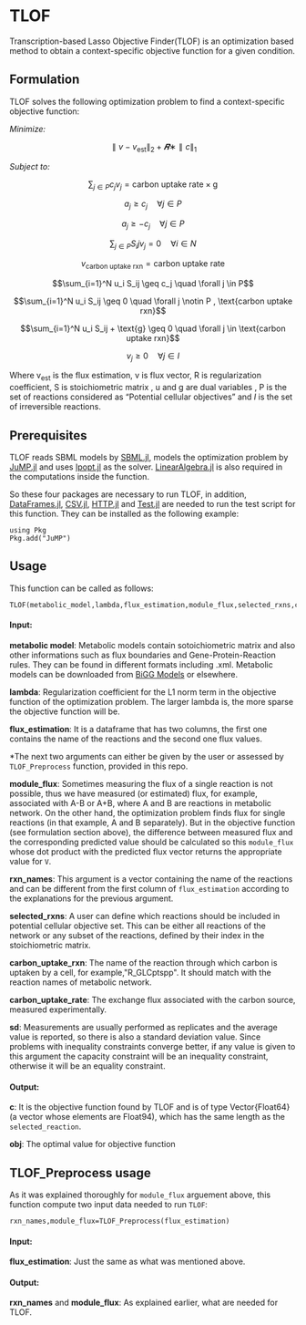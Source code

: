 # TLOF
Transcription-based Lasso Objective Finder(TLOF) is an optimization based method to obtain a context-specific objective function for a given condition.

## Formulation
TLOF solves the following optimization problem to find a context-specific objective function:

*Minimize:*



$$\parallel v - v_\text{est} \parallel_2 + 𝑹∗\parallel c\parallel_1$$



*Subject to:*

$$\sum_{j \in P}c_j v_j=\text{carbon uptake rate} \times  \text{g}$$

$$ a_j \geq c_j \quad \forall j \in P$$

$$ a_j \geq -c_j \quad \forall j \in P$$

$$\sum_{j \in P}S_ij v_j=0 \quad \forall i \in N$$

$$v_\text{carbon uptake rxn}=\text{carbon uptake rate}$$

$$\sum_{i=1}^N u_i S_ij \geq c_j \quad \forall j \in P$$

$$\sum_{i=1}^N u_i S_ij \geq 0 \quad \forall j \notin P , \text{carbon uptake rxn}$$

$$\sum_{i=1}^N u_i S_ij + \text{g} \geq 0 \quad \forall j \in \text{carbon uptake rxn}$$

$$v_j \geq 0 \quad \forall j \in I$$

Where  v<sub>est</sub> is the flux estimation, v is flux vector, R is regularization coefficient, S is stoichiometric matrix ,  u and g are dual variables , P is the set of reactions considered as “Potential cellular objectives” and *I* is the set of irreversible reactions.


## Prerequisites
TLOF reads SBML models by [SBML.jl](https://github.com/LCSB-BioCore/SBML.jl), models the optimization problem by [JuMP.jl](https://github.com/jump-dev/JuMP.jl) and uses [Ipopt.jl](https://github.com/jump-dev/Ipopt.jl) as the solver. 
[LinearAlgebra.jl](https://github.com/JuliaLang/julia/blob/master/stdlib/LinearAlgebra/src/LinearAlgebra.jl) is also required in the computations inside the function.

So these four packages are necessary to run TLOF, in addition, [DataFrames.jl](https://github.com/JuliaData/DataFrames.jl), [CSV.jl](https://github.com/JuliaData/CSV.jl), [HTTP.jl](https://github.com/JuliaWeb/HTTP.jl) and [Test.jl](https://github.com/JuliaLang/julia/blob/master/stdlib/Test/src/Test.jl) are needed to run the test script for this function. 
They can be installed as the following example:

```
using Pkg
Pkg.add("JuMP")
```
## Usage
This function can be called as follows:
```
TLOF(metabolic_model,lambda,flux_estimation,module_flux,selected_rxns,carbon_uptake_rxn,carbon_uptake_rate,sd)
```

#### Input:
  **metabolic model**: Metabolic models contain sotoichiometric matrix  and also other informations such as flux boundaries and Gene-Protein-Reaction rules. They can be found in different formats including .xml. Metabolic models can be downloaded from [BiGG Models](http://bigg.ucsd.edu/) or elsewhere.

  **lambda**: Regularization coefficient for the L1 norm term in the objective function of the optimization problem. The larger lambda is, the more sparse the objective function will be.
  
  **flux_estimation**: It is a dataframe that has two columns, the first one contains the name of the reactions and the second one flux values.

*The next two arguments can either be given by the user or assessed by `TLOF_Preprocess` function, provided in this repo.

**module_flux**: Sometimes measuring the flux of a single reaction is not possible, thus we have measured (or estimated) flux, for example, associated with A-B or A+B, where A and B are reactions in metabolic network. On the other hand, the optimization problem finds flux for single reactions (in that example, A and B separately). But in the objective function (see formulation section above), the difference between measured flux and the corresponding predicted value should be calculated so this `module_flux`  whose dot product with the predicted flux vector returns the appropriate value for `V`.

**rxn_names**: This argument is a vector containing the name of the reactions and can be different from the first column of `flux_estimation` according to the explanations for the previous argument.

**selected_rxns**: A user can define which reactions should be included in potential cellular objective set. This can be either all reactions of the network or any subset of the reactions, defined by their index in the stoichiometric matrix. 

**carbon_uptake_rxn**: The name of the reaction through which carbon is uptaken by a cell, for example,"R_GLCptspp". It should match with the reaction names of metabolic network. 

**carbon_uptake_rate**: The exchange flux associated with the carbon source, measured experimentally.

**sd**: Measurements are usually performed as replicates and the average value is reported, so there is also a standard deviation value. Since problems with inequality constraints converge better, if any value is given to this argument the capacity constraint will be an inequality constraint, otherwise it will be an equality constraint.  
  
  
 #### Output:

  **c**: It is the objective function found by TLOF and is of type Vector{Float64} (a vector whose elements are Float94), which has the same length as the `selected_reaction`.
 
  
  **obj**: The optimal value for objective function
  
  
## TLOF_Preprocess usage
As it was explained thoroughly for `module_flux` arguement above, this function compute two input data needed to run `TLOF`: 

```rxn_names,module_flux=TLOF_Preprocess(flux_estimation)```

#### Input:
**flux_estimation**: Just the same as what was mentioned above.

 #### Output:

  **rxn_names** and **module_flux**: As explained earlier, what are needed for TLOF.
  
